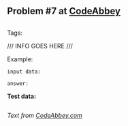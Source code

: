 ## Problem #7 at [CodeAbbey](https://codeabbey.com/)
## 
Tags: 

/// INFO GOES HERE ///

Example:
```
input data:

answer:

```

**Test data:**
```

```
*Text from [CodeAbbey.com](https://www.codeabbey.com/)*

